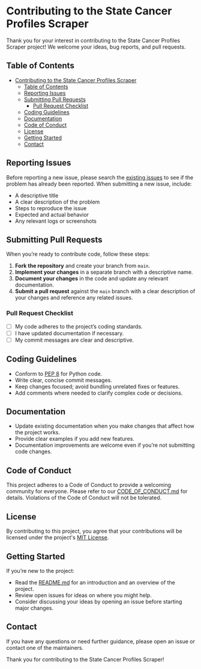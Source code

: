 # Contributing to the State Cancer Profiles Scraper

Thank you for your interest in contributing to the State Cancer Profiles Scraper project! We welcome your ideas, bug reports, and pull requests.

## Table of Contents
- [Contributing to the State Cancer Profiles Scraper](#contributing-to-the-state-cancer-profiles-scraper)
  - [Table of Contents](#table-of-contents)
  - [Reporting Issues](#reporting-issues)
  - [Submitting Pull Requests](#submitting-pull-requests)
    - [Pull Request Checklist](#pull-request-checklist)
  - [Coding Guidelines](#coding-guidelines)
  - [Documentation](#documentation)
  - [Code of Conduct](#code-of-conduct)
  - [License](#license)
  - [Getting Started](#getting-started)
  - [Contact](#contact)

## Reporting Issues

Before reporting a new issue, please search the [existing issues](https://github.com/seandavi/state-cancer-profile-scraper/issues) to see if the problem has already been reported. When submitting a new issue, include:

- A descriptive title
- A clear description of the problem
- Steps to reproduce the issue
- Expected and actual behavior
- Any relevant logs or screenshots

## Submitting Pull Requests

When you’re ready to contribute code, follow these steps:

1. **Fork the repository** and create your branch from `main`.
2. **Implement your changes** in a separate branch with a descriptive name.
3. **Document your changes** in the code and update any relevant documentation.
6. **Submit a pull request** against the `main` branch with a clear description of your changes and reference any related issues.

### Pull Request Checklist

- [ ] My code adheres to the project’s coding standards.
- [ ] I have updated documentation if necessary.
- [ ] My commit messages are clear and descriptive.

## Coding Guidelines

- Conform to [PEP 8](https://www.python.org/dev/peps/pep-0008/) for Python code.
- Write clear, concise commit messages.
- Keep changes focused; avoid bundling unrelated fixes or features.
- Add comments where needed to clarify complex code or decisions.

## Documentation

- Update existing documentation when you make changes that affect how the project works.
- Provide clear examples if you add new features.
- Documentation improvements are welcome even if you’re not submitting code changes.

## Code of Conduct

This project adheres to a Code of Conduct to provide a welcoming community for everyone. Please refer to our [CODE_OF_CONDUCT.md](./CODE_OF_CONDUCT.md) for details. Violations of the Code of Conduct will not be tolerated.

## License

By contributing to this project, you agree that your contributions will be licensed under the project's [MIT License](LICENSE).

## Getting Started

If you’re new to the project:
- Read the [README.md](README.md) for an introduction and an overview of the project.
- Review open issues for ideas on where you might help.
- Consider discussing your ideas by opening an issue before starting major changes.

## Contact

If you have any questions or need further guidance, please open an issue or contact one of the maintainers.

Thank you for contributing to the State Cancer Profiles Scraper!